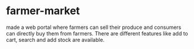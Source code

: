 # farmer-market
made a web portal where farmers can sell their produce and consumers can directly buy them from farmers. There are different features like add to cart, search and add stock are available.

